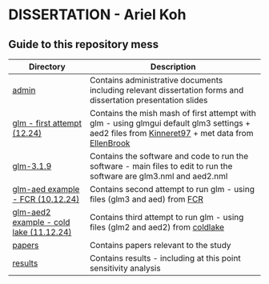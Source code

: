 # DISSERTATION - Ariel Koh

## Guide to this repository mess
| Directory         | Description                                                                             |
|-------------------|-----------------------------------------------------------------------------------------|
| [admin](https://github.com/arielkoh02/dissertation/tree/main/admin)             | Contains administrative documents including relevant dissertation forms and dissertation presentation slides|
| [glm - first attempt (12.24)](https://github.com/arielkoh02/dissertation/tree/main/glm%20-%20first%20attempt%20(12.24))              | Contains the mish mash of first attempt with glm - using glmgui default glm3 settings + aed2 files from [Kinneret97](https://github.com/AquaticEcoDynamics/GLM_Examples/tree/master/Kinneret97/aed2) + met data from [EllenBrook](https://github.com/AquaticEcoDynamics/GLM_Examples/tree/master/EllenBrook)|
| [glm-3.1.9](https://github.com/arielkoh02/dissertation/tree/main/glm-3.1.9) | Contains the software and code to run the software - main files to edit to run the software are glm3.nml and aed2.nml  | 
| [glm-aed example - FCR (10.12.24)](https://github.com/arielkoh02/dissertation/tree/main/glm-aed%20example%20-%20FCR%20(10.12.24)) | Contains second attempt to run glm - using  files (glm3 and aed) from [FCR](https://github.com/AquaticEcoDynamics/GLM_Examples/tree/master/FCR)|
| [glm-aed2 example - cold lake (11.12.24)](https://github.com/arielkoh02/dissertation/tree/main/glm-aed2%20example%20-%20cold%20lake%20(11.12.24)) | Contains third attempt to run glm - using  files (glm2 and aed2) from [coldlake](https://github.com/lawinslow/GLM/tree/master/Examples/release/coldlake) |
| [papers](https://github.com/arielkoh02/dissertation/tree/main/papers) | Contains papers relevant to the study |
| [results](https://github.com/arielkoh02/dissertation/tree/main/results) | Contains results - including at this point sensitivity analysis |
